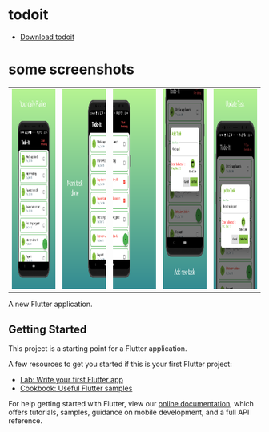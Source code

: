 # todoit
- [Download todoit](https://play.google.com/store/apps/details?id=com.akash.todoit)
<h1>some screenshots</h1>
<table>
  <tr>
    <td><img src="screenshot/screen_1.png" width="200" height="400"></td>
    <td><img src="screenshot/screen_2.png" width="200" height="400"></td>
    <td><img src="screenshot/screen_3.png" width="200" height="400"></td>
        <td><img src="screenshot/screen_4.png" width="200" height="400"></td>
        <td><img src="screenshot/screen_5.png" width="200" height="400"></td>
  </tr>
 </table>
 
A new Flutter application.

## Getting Started

This project is a starting point for a Flutter application.

A few resources to get you started if this is your first Flutter project:

- [Lab: Write your first Flutter app](https://flutter.dev/docs/get-started/codelab)
- [Cookbook: Useful Flutter samples](https://flutter.dev/docs/cookbook)

For help getting started with Flutter, view our
[online documentation](https://flutter.dev/docs), which offers tutorials,
samples, guidance on mobile development, and a full API reference.
 




